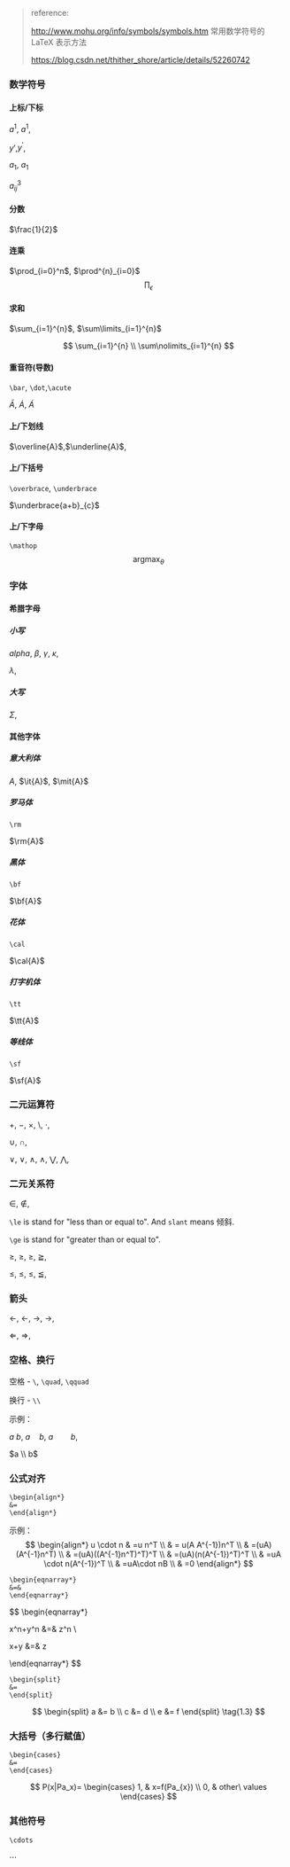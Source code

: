 > reference: 
>
> http://www.mohu.org/info/symbols/symbols.htm 常用数学符号的 LaTeX 表示方法
>
> https://blog.csdn.net/thither_shore/article/details/52260742



### 数学符号

#### 上标/下标

$a^1$, $a^{1}​$, 

$y'$,$y^{'}$,

$a_1$, $a_{1}$

$a^{3}_{ij}$

#### 分数

$\frac{1}{2}​$

#### 连乘

$\prod_{i=0}^n$, $\prod^{n}_{i=0}$
$$
\prod_\epsilon
$$


#### 求和

$\sum_{i=1}^{n}$, $\sum\limits_{i=1}^{n}$


$$
\sum_{i=1}^{n} \\
\sum\nolimits_{i=1}^{n}
$$


#### 重音符(导数)

`\bar`, `\dot`,`\acute`

$\bar{A}$, $\dot{A}$, $\acute{A}$ 

#### 上/下划线

$\overline{A}$,$\underline{A}$, 

#### 上/下括号

`\overbrace`, `\underbrace`

$\underbrace{a+b}_{c}$

#### 上/下字母

`\mathop`
$$
\mathop{\arg \max}_{\theta}
$$

### 字体

#### 希腊字母

##### 小写

$alpha$, $\beta$, $\gamma$, $\kappa$,

$\lambda$,

##### 大写

$\Sigma$, 

#### 其他字体

##### 意大利体

$A$, $\it{A}$, $\mit{A}$

##### 罗马体

`\rm`

$\rm{A}$

##### 黑体

`\bf`

$\bf{A}$

##### 花体

`\cal`

$\cal{A}$

##### 打字机体

`\tt`

$\tt{A}$

##### 等线体

`\sf`

$\sf{A}$

### 二元运算符

$+$, $-$, $\times$, $\setminus$, $\cdot$, 

$\cup$, $\cap$, 

$\vee$, $\lor$, $\wedge$, $\land$, $\bigvee$, $\bigwedge$, 

### 二元关系符

$\in$, $\notin$,



`\le` is stand for "less than or equal to".  And `slant` means 倾斜. 

`\ge` is stand for "greater than or equal to".

$\ge$, $\geq$, $\geqslant$, $\geqq$,

$\le$, $\leq$, $\leqslant$, $\leqq$,



### 箭头

$\leftarrow$, $\gets$, $\rightarrow$, $\to$,

$\Leftarrow$, $\Rightarrow$,

### 空格、换行

空格 -  `\`, `\quad`, `\qquad`

换行 - `\\`

示例：

$a\ b$, $a \quad b$, $a \qquad b$,

$a \\ b$

### 公式对齐

```
\begin{align*}
&=
\end{align*}
```

示例：
$$
\begin{align*}
u \cdot n
& =u n^T \\
& = u(A A^{-1})n^T \\
& =(uA)(A^{-1}n^T) \\
& =(uA)((A^{-1}n^T)^T)^T \\
& =(uA)(n(A^{-1})^T)^T \\
& =uA \cdot n(A^{-1})^T \\
& =uA\cdot nB \\
& =0
\end{align*}
$$

```
\begin{eqnarray*}
&=&
\end{eqnarray*}
```


$$
\begin{eqnarray*}

x^n+y^n &=& z^n \\

x+y &=& z 

\end{eqnarray*}
$$

```
\begin{split}
&=
\end{split}
```



$$
\begin{split}
a &= b \\
c &= d \\
e &= f 
\end{split} \tag{1.3}
$$



### 大括号（多行赋值）

```
\begin{cases}
&=
\end{cases}
```

$$
P(x|Pa_x)=
\begin{cases} 
		1, & x=f(Pa_{x})  \\ 
		0, & other\ values 
\end{cases}
$$



### 其他符号

`\cdots`

$\cdots$

